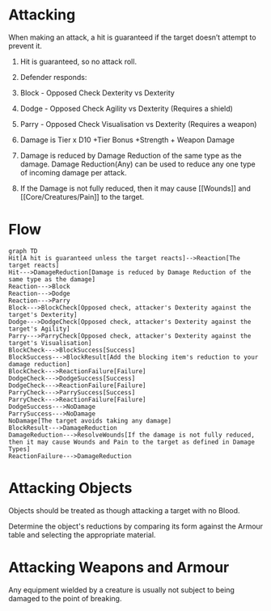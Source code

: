 # Attacking

When making an attack, a hit is guaranteed if the target doesn’t attempt to prevent it.

1. Hit is guaranteed, so no attack roll.

2. Defender responds:

 1. Block - Opposed Check Dexterity vs Dexterity

 2. Dodge - Opposed Check Agility vs Dexterity (Requires a shield)

 3. Parry - Opposed Check Visualisation vs Dexterity (Requires a weapon)

3. Damage is Tier x D10 +Tier Bonus +Strength + Weapon Damage

4. Damage is reduced by Damage Reduction of the same type as the damage. 
    Damage Reduction(Any) can be used to reduce any one type of incoming damage per attack.

5. If the Damage is not fully reduced, then it may cause [[Wounds]] and [[Core/Creatures/Pain]] to the target.

# Flow

```mermaid
graph TD
Hit[A hit is guaranteed unless the target reacts]-->Reaction[The target reacts]
Hit--->DamageReduction[Damage is reduced by Damage Reduction of the same type as the damage]
Reaction--->Block
Reaction--->Dodge
Reaction--->Parry
Block--->BlockCheck[Opposed check, attacker's Dexterity against the target's Dexterity]
Dodge--->DodgeCheck[Opposed check, attacker's Dexterity against the target's Agility]
Parry--->ParryCheck[Opposed check, attacker's Dexterity against the target's Visualisation]
BlockCheck--->BlockSuccess[Success]
BlockSuccess--->BlockResult[Add the blocking item's reduction to your damage reduction]
BlockCheck--->ReactionFailure[Failure]
DodgeCheck--->DodgeSuccess[Success]
DodgeCheck--->ReactionFailure[Failure]
ParryCheck--->ParrySuccess[Success]
ParryCheck--->ReactionFailure[Failure]
DodgeSuccess--->NoDamage
ParrySuccess--->NoDamage
NoDamage[The target avoids taking any damage]
BlockResult--->DamageReduction
DamageReduction--->ResolveWounds[If the damage is not fully reduced, then it may cause Wounds and Pain to the target as defined in Damage Types]
ReactionFailure--->DamageReduction
```
# Attacking Objects

Objects should be treated as though attacking a target with no Blood.

Determine the object's reductions by comparing its form against the Armour table and selecting the appropriate material.

# Attacking Weapons and Armour

Any equipment wielded by a creature is usually not subject to being damaged to the point of breaking.